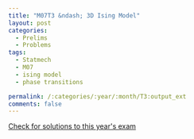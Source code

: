 ```yaml
---
title: "M07T3 &ndash; 3D Ising Model"
layout: post
categories:
  - Prelims
  - Problems
tags:
  - Statmech
  - M07
  - ising model
  - phase transitions

permalink: /:categories/:year/:month/T3:output_ext
comments: false
---
```

<object data="2007M3T.pdf" type="application/pdf" width="100%" height="500"></object>
<div class="message"><a href='https://princetonprelim.com/prelim/19/'>Check for solutions to this year's exam</a></div>